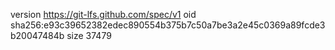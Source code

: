 version https://git-lfs.github.com/spec/v1
oid sha256:e93c39652382edec890554b375b7c50a7be3a2e45c0369a89fcde3b20047484b
size 37479
